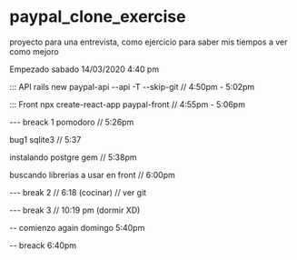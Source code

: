 # paypal_clone_exercise
proyecto para una entrevista, como ejercicio para saber mis tiempos a ver como mejoro

Empezado sabado 14/03/2020 4:40 pm


::: API
rails new paypal-api --api -T --skip-git // 4:50pm - 5:02pm

::: Front
npx create-react-app paypal-front // 4:55pm - 5:06pm

--- breack 1 pomodoro // 5:26pm

bug1 sqlite3 // 5:37

instalando postgre gem // 5:38pm

buscando librerias a usar en front // 6:00pm 

--- break 2 // 6:18 (cocinar) // ver git

--- break 3 // 10:19 pm (dormir XD)

-- comienzo again domingo 5:40pm 

-- breack 6:40pm